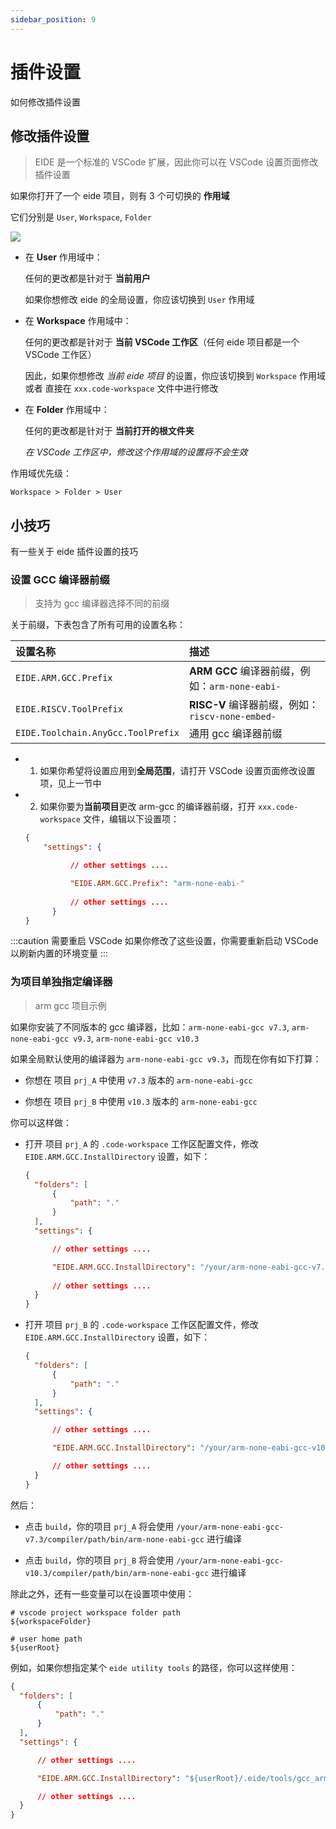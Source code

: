 ```yaml
---
sidebar_position: 9
---
```


# 插件设置

如何修改插件设置

## 修改插件设置

> EIDE 是一个标准的 VSCode 扩展，因此你可以在 VSCode 设置页面修改插件设置

如果你打开了一个 eide 项目，则有 3 个可切换的 **作用域**

它们分别是 `User`, `Workspace`, `Folder`

![](/docs_img/plug-in_settings.png)

- 在 **User** 作用域中：

  任何的更改都是针对于 **当前用户**

  如果你想修改 eide 的全局设置，你应该切换到 `User` 作用域

- 在 **Workspace** 作用域中：

  任何的更改都是针对于 **当前 VSCode 工作区**（任何 eide 项目都是一个 VSCode 工作区）

  因此，如果你想修改 *当前 eide 项目* 的设置，你应该切换到 `Workspace` 作用域 或者 直接在 `xxx.code-workspace` 文件中进行修改
  
- 在 **Folder** 作用域中：

  任何的更改都是针对于 **当前打开的根文件夹**

  *在 VSCode 工作区中，修改这个作用域的设置将不会生效*

作用域优先级：

`Workspace > Folder > User`

## 小技巧

有一些关于 eide 插件设置的技巧

### 设置 GCC 编译器前缀

> 支持为 gcc 编译器选择不同的前缀

关于前缀，下表包含了所有可用的设置名称：

|设置名称|描述|
|:--|:--|
|`EIDE.ARM.GCC.Prefix`|**ARM GCC** 编译器前缀，例如：`arm-none-eabi-`|
|`EIDE.RISCV.ToolPrefix`|**RISC-V** 编译器前缀，例如：`riscv-none-embed-`|
|`EIDE.Toolchain.AnyGcc.ToolPrefix`|通用 gcc 编译器前缀|

- 1) 如果你希望将设置应用到**全局范围**，请打开 VSCode 设置页面修改设置项，见上一节中

- 2) 如果你要为**当前项目**更改 arm-gcc 的编译器前缀，打开 `xxx.code-workspace` 文件，编辑以下设置项：

  ```json
  {
      "settings": {

            // other settings ....

            "EIDE.ARM.GCC.Prefix": "arm-none-eabi-"
            
            // other settings ....
        }
  }
  ```

:::caution 需要重启 VSCode
如果你修改了这些设置，你需要重新启动 VSCode 以刷新内置的环境变量
:::

### 为项目单独指定编译器

> arm gcc 项目示例

如果你安装了不同版本的 gcc 编译器，比如：`arm-none-eabi-gcc v7.3`, `arm-none-eabi-gcc v9.3`, `arm-none-eabi-gcc v10.3`

如果全局默认使用的编译器为 `arm-none-eabi-gcc v9.3`，而现在你有如下打算：

- 你想在 项目 `prj_A` 中使用 `v7.3` 版本的 `arm-none-eabi-gcc`

- 你想在 项目 `prj_B` 中使用 `v10.3` 版本的 `arm-none-eabi-gcc`

你可以这样做：

- 打开 项目 `prj_A` 的 `.code-workspace` 工作区配置文件，修改 `EIDE.ARM.GCC.InstallDirectory` 设置，如下：

  ```json
  {
    "folders": [
        {
            "path": "."
        }
    ],
    "settings": {

        // other settings ....

        "EIDE.ARM.GCC.InstallDirectory": "/your/arm-none-eabi-gcc-v7.3/compiler/path"
        
        // other settings ....
    }
  }
  ```

- 打开 项目 `prj_B` 的 `.code-workspace` 工作区配置文件，修改 `EIDE.ARM.GCC.InstallDirectory` 设置，如下：

  ```json
  {
    "folders": [
        {
            "path": "."
        }
    ],
    "settings": {

        // other settings ....

        "EIDE.ARM.GCC.InstallDirectory": "/your/arm-none-eabi-gcc-v10.3/compiler/path"

        // other settings ....
    }
  }
  ```

然后：

- 点击 `build`，你的项目 `prj_A` 将会使用 `/your/arm-none-eabi-gcc-v7.3/compiler/path/bin/arm-none-eabi-gcc` 进行编译

- 点击 `build`，你的项目 `prj_B` 将会使用 `/your/arm-none-eabi-gcc-v10.3/compiler/path/bin/arm-none-eabi-gcc` 进行编译


除此之外，还有一些变量可以在设置项中使用：

```shell
# vscode project workspace folder path 
${workspaceFolder}

# user home path
${userRoot}
```

例如，如果你想指定某个 `eide utility tools` 的路径，你可以这样使用：

```json
{
  "folders": [
      {
          "path": "."
      }
  ],
  "settings": {

      // other settings ....

      "EIDE.ARM.GCC.InstallDirectory": "${userRoot}/.eide/tools/gcc_arm_v7_3_1"

      // other settings ....
  }
}
```

